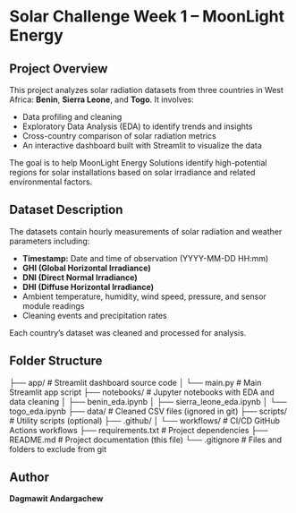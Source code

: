 # Solar Challenge Week 1 – MoonLight Energy

## Project Overview
This project analyzes solar radiation datasets from three countries in West Africa: **Benin**, **Sierra Leone**, and **Togo**. It involves:

- Data profiling and cleaning  
- Exploratory Data Analysis (EDA) to identify trends and insights  
- Cross-country comparison of solar radiation metrics  
- An interactive dashboard built with Streamlit to visualize the data  

The goal is to help MoonLight Energy Solutions identify high-potential regions for solar installations based on solar irradiance and related environmental factors.

## Dataset Description
The datasets contain hourly measurements of solar radiation and weather parameters including:

- **Timestamp:** Date and time of observation (YYYY-MM-DD HH:mm)  
- **GHI (Global Horizontal Irradiance)**  
- **DNI (Direct Normal Irradiance)**  
- **DHI (Diffuse Horizontal Irradiance)**  
- Ambient temperature, humidity, wind speed, pressure, and sensor module readings  
- Cleaning events and precipitation rates  

Each country’s dataset was cleaned and processed for analysis.

## Folder Structure
├── app/ # Streamlit dashboard source code
│ └── main.py # Main Streamlit app script
├── notebooks/ # Jupyter notebooks with EDA and data cleaning
│ ├── benin_eda.ipynb
│ ├── sierra_leone_eda.ipynb
│ └── togo_eda.ipynb
├── data/ # Cleaned CSV files (ignored in git)
├── scripts/ # Utility scripts (optional)
├── .github/
│ └── workflows/ # CI/CD GitHub Actions workflows
├── requirements.txt # Project dependencies
├── README.md # Project documentation (this file)
└── .gitignore # Files and folders to exclude from git



## Author

**Dagmawit Andargachew**
